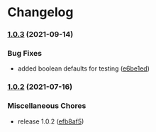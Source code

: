 # Changelog

### [1.0.3](https://www.github.com/OctopusDeploy/push-package-action/compare/v1.0.2...v1.0.3) (2021-09-14)


### Bug Fixes

* added boolean defaults for testing ([e6be1ed](https://www.github.com/OctopusDeploy/push-package-action/commit/e6be1edb6c92ad7ba6e06f092ff8835b7d726f4e))

### [1.0.2](https://www.github.com/OctopusDeploy/push-package-action/compare/v1.0.1...v1.0.2) (2021-07-16)


### Miscellaneous Chores

* release 1.0.2 ([efb8af5](https://www.github.com/OctopusDeploy/push-package-action/commit/efb8af54e31e03fc01d4e98772aee914bd67e307))
